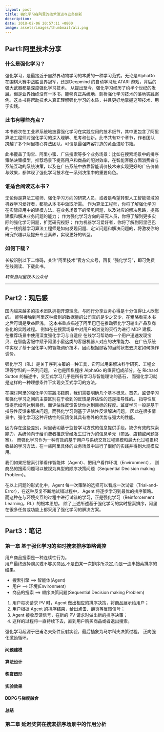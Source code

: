 ```yaml
---
layout: post
title: 强化学习在阿里的技术演进与业务创新
description:
date: 2018-02-06 20:57:11 +0800
image: assets/images/thumbnail/ali.png
---
```


## Part1:阿里技术分享
### 什么是强化学习？
强化学习，是最接近于自然界动物学习的本质的一种学习范式。无论是AlphaGo 在围棋大赛中战胜世界冠军，还是Deepmind 的自动学习玩 ATARI 游戏，背后的强大武器都是深度强化学习技术。
从提出至今，强化学习经历了约半个世纪的发展。但是业界始终没有一本书，能够真正系统地、剖析强化学习技术的落地实践案例。这本书将帮助技术人真正理解强化学习的本质，并且更好地掌握这项技术、用于实践。

### 此书有哪些亮点？
本书首次在工业界系统地披露强化学习在实践应用的技术细节，其中更包含了阿里算法工程师对强化学习的深入理解、思考和创新。此书共有12个章节，作者团队跨越了多个阿里核心算法团队，可谓是最强阵容打造的黄金进阶书籍。

此书覆盖了淘宝、阿里小蜜、广告搜索等多个业务场景：比如在搜索场景中的排序策略决策模型，推荐场景下提高用户和商品的配对效率，在智能客服方面消费者与系统互动的系统决策，以及在广告系统中依靠智能调价技术来实现更好的广告价值与效果，都体现了强化学习技术在一系列决策中的重要角色。

### 谁适合阅读这本书？
无论你是算法工程师、强化学习方向的研究人员，或者是希望转型人工智能领域的机器学习爱好者，都能从本书中汲取所需。
作为算法工程师，你将了解强化学习在实际应用中的建模方法、在业务场景下的常见问题，以及对应的解决思路，提高建模和解决业务问题的能力；
作为强化学习方向的研究人员，你将了解到更多实际的强化学习问题，扩宽研究视野；
作为机器学习爱好者，你将了解到阿里巴巴的一线机器学习算法工程师是如何发现问题、定义问题和解决问题的，将激发你的研究兴趣以及提升专业素养，实现更好的转型。

### 如何下载？
长按识别以下二维码，关注“阿里技术”官方公众号，回复 “强化学习”，即可免费在线阅读、下载此书。

*转载自阿里技术公众号*

---
## Part2：观后感
国内越来越多的技术团队拥抱开源理念，与同行分享业务心得是十分值得让人欣慰的。
能够接触到阿里这种级别的数据量的公司真的是少之又少，在粗略看完本书之后可谓是受益匪浅。
这本书重点描述了阿里巴巴在推动强化学习输出产品及商业化的实践过程。
例如在在搜索场景中对用户的浏览购买行为进行 MDP 建模、在推荐场景中使用深度强化学习与自适应
在线学习帮助每⼀个用户迅速发现宝贝、在智能客服中赋予阿里⼩蜜这类的客服机器⼈对应的决策能力、
在广告系统中实现了基于强化学习的智能调价技术，因而根据顾客的当前状态去决定如何操作调价。


强化学习（RL）是关于序列决策的一种工具，它可以用来解决科学研究、工程文理等学科的一系列问题，
它也是围棋程序 AlphaGo 的重要组成部分。在 Richard Sutton 的描述中，交互式学习几乎是所有学习与智能理论的基石，
而强化学习就是这样的一种理想条件下实现交互式学习的方法。

在探讨阿里的强化学习实践书籍前，我们需要明确几个基本概念。首先，监督学习和强化学习之间的主要区别在于收到的反馈是评估性的还是指导性的。
指导性反馈提示如何达到目标，而评估性反馈告诉你达到目标的程度。监督学习一般是基于指导性反馈来解决问题，而强化学习则基于评估性反馈解决问题。
因此在很多情景中，强化学习这种评估性的反馈使其具有格外的优势与强大的性能。

因为存在这些差别，阿里表明基于监督学习方式的信息提供手段，缺少有效的探索能力，系统倾向于给消费者推送曾经发生过行为的信息单元（商品、店铺或问题答案）。
而强化学习作为⼀种有效的基于用户与系统交互过程建模和最大化过程累积收益的学习方法，在⼀些阿里具体的业务场景中进行了很好的实践并得到⼤规模应用。

我们如果把搜索引擎看作智能体（Agent）、把用户看作环境（Environment），
则商品的搜索问题可以被视为典型的顺序决策问题（Sequential Decision making Problem）。

在以上问题的形式化中，Agent 每⼀次策略的选择可以看成⼀次试错（Trial-and-Error），在这种反复不断地试错过程中，
Agent 将逐步学习到最优的排序策略。而这种在与环境交互的过程中进行试错的学习，正是强化学习（Reinforcement Learning，RL）的根本思想。
除了上述所述基于强化学习的实时搜索排序，阿里在很多任务或功能上都采用了强化学习的解决方案。


---
## Part3：笔记
### 第一章 基于强化学习的实时搜索排序策略调控

用户商品搜索是一种连续性行为。  
用户最终选择购买或不够买商品,不是由某一次排序所决定,而是一连串搜索排序的结果。  
+ 搜索引擎 ==> 智能体(Agent)  
+ 用户 ==> 环境(Environment)  
+ 商品的搜索 ==> 顺序决策问题(Sequential Decision making Problem)  

1. 用户每次请求 PV 时，Agent 做出相应的排序决策，将商品展示给用户；
2. 用户根据 Agent 的排序结果，给出点击、翻页等反馈信号；
3. Agent 接收反馈信号，在新的 PV 请求时做出新的排序决策；
4. 这样的过程将⼀直持续下去，直到用户购买商品或者退出搜索。

强化学习起源于巴甫洛夫条件反射实验，最后抽象为马尔科夫决策过程。
正向强化激励循环。

#### 问题建模

#### 算法设计

#### 奖赏塑形

#### 实验效果

#### DDPG与梯度融合


#### 总结


### 第二章 延迟奖赏在搜索排序场景中的作用分析
